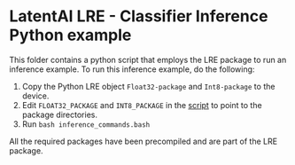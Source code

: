 # LatentAI LRE - Classifier Inference Python example 

This folder contains a python script that employs the LRE package to run an inference example. To run this inference example, do the following:

1. Copy the Python LRE object `Float32-package` and `Int8-package` to the device.
2. Edit `FLOAT32_PACKAGE` and `INT8_PACKAGE` in the [script](inference_commands.bash) to point to the package directories.
3. Run `bash inference_commands.bash`

All the required packages have been precompiled and are part of the LRE package.
